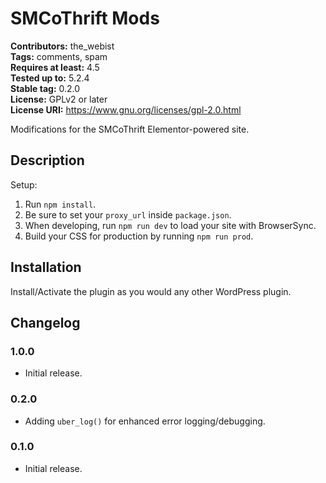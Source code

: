# SMCoThrift Mods #
**Contributors:** the_webist  
**Tags:** comments, spam  
**Requires at least:** 4.5  
**Tested up to:** 5.2.4  
**Stable tag:** 0.2.0  
**License:** GPLv2 or later  
**License URI:** https://www.gnu.org/licenses/gpl-2.0.html  

Modifications for the SMCoThrift Elementor-powered site.

## Description ##

Setup:

1. Run `npm install`.
2. Be sure to set your `proxy_url` inside `package.json`.
3. When developing, run `npm run dev` to load your site with BrowserSync.
4. Build your CSS for production by running `npm run prod`.

## Installation ##

Install/Activate the plugin as you would any other WordPress plugin.

## Changelog ##

### 1.0.0 ###
* Initial release.

### 0.2.0 ###
* Adding `uber_log()` for enhanced error logging/debugging.

### 0.1.0 ###
* Initial release.
